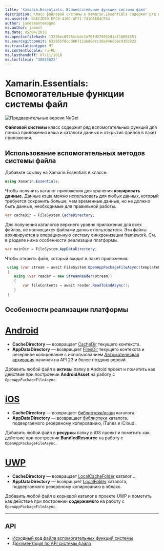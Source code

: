 ```yaml
---
title: 'Xamarin.Essentials: Вспомогательные функции системы файл'
description: Класс файловой системы в Xamarin.Essentials содержит ряд вспомогательных функций для поиска кэша приложения и каталоги данных и открытия файлов в пакет приложения.
ms.assetid: B3EC2DE0-EFC0-410C-AF71-7410AE84CF84
author: jamesmontemagno
ms.author: jamont
ms.date: 05/04/2018
ms.openlocfilehash: 13293ec05261cbdc1e70fd278002d1af18654851
ms.sourcegitcommit: 632955f8cdb80712abd8dcc30e046cb9c435b922
ms.translationtype: MT
ms.contentlocale: ru-RU
ms.lasthandoff: 07/11/2018
ms.locfileid: "38815622"
---
```

# <a name="xamarinessentials-file-system-helpers"></a>Xamarin.Essentials: Вспомогательные функции системы файл

![Предварительные версии NuGet](~/media/shared/pre-release.png)

**Файловой системы** класс содержит ряд вспомогательных функций для поиска приложения кэша и каталоги данных и открытия файлов в пакет приложения.

## <a name="using-file-system-helpers"></a>Использование вспомогательных методов системы файла

Добавьте ссылку на Xamarin.Essentials в классе:

```csharp
using Xamarin.Essentials;
```

Чтобы получить каталог приложения для хранения **кэшировать данные**. Данные кэша можно использовать для любых данных, который требуется сохранить больше, чем временные данные, но не должно быть данные, необходимые для правильной работы.

```csharp
var cacheDir = FileSystem.CacheDirectory;
```

Для получения каталогов верхнего уровня приложения для всех файлов, не являющихся файлами данных пользователя. Эти файлы архивируются в операционную систему синхронизации framework. См. в разделе ниже особенности реализации платформы.

```csharp
var mainDir = FileSystem.AppDataDirectory;
```

Чтобы открыть файл, который входит в пакет приложения:

```csharp
 using (var stream = await FileSystem.OpenAppPackageFileAsync(templateFileName))
 {
    using (var reader = new StreamReader(stream))
    {
        var fileContents = await reader.ReadToEndAsync();
    }
 }
```

## <a name="platform-implementation-specifics"></a>Особенности реализации платформы

# <a name="androidtabandroid"></a>[Android](#tab/android)

- **CacheDirectory** — возвращает [CacheDir](https://developer.android.com/reference/android/content/Context.html#getCacheDir) текущего контекста.
- **AppDataDirectory** — возвращает [FilesDir](https://developer.android.com/reference/android/content/Context.html#getFilesDir) текущего контекста и резервное копирование с использованием [Автоматическая архивация](https://developer.android.com/guide/topics/data/autobackup.html) начиная на API 23 и более поздних версий.

Добавить любой файл в **активы** папку в Android проект и пометить как действие при построении **AndroidAsset** на работу с `OpenAppPackageFileAsync`.

# <a name="iostabios"></a>[iOS](#tab/ios)

- **CacheDirectory** — возвращает [библиотеки/кэши](https://developer.apple.com/library/content/documentation/FileManagement/Conceptual/FileSystemProgrammingGuide/FileSystemOverview/FileSystemOverview.html) каталога.
- **AppDataDirectory** — возвращает [библиотеки](https://developer.apple.com/library/content/documentation/FileManagement/Conceptual/FileSystemProgrammingGuide/FileSystemOverview/FileSystemOverview.html) каталога, подвергаемого резервному копированию, iTunes и iCloud.

Добавить любой файл в **ресурсы** папку в iOS проект и пометить как действие при построении **BundledResource** на работу с `OpenAppPackageFileAsync`.

# <a name="uwptabuwp"></a>[UWP](#tab/uwp)

- **CacheDirectory** — возвращает [LocalCacheFolder](https://docs.microsoft.com/en-us/uwp/api/windows.storage.applicationdata.localcachefolder#Windows_Storage_ApplicationData_LocalCacheFolder) каталог...
- **AppDataDirectory** — возвращает [LocalFolder](https://docs.microsoft.com/en-us/uwp/api/windows.storage.applicationdata.localfolder#Windows_Storage_ApplicationData_LocalFolder) каталога, подвергаемого резервному копированию в облако.

Добавить любой файл в корневой каталог в проекте UWP и пометить как действие при построении **содержимого** на работу с `OpenAppPackageFileAsync`.

--------------

## <a name="api"></a>API

- [Исходный код файла вспомогательных функций системы](https://github.com/xamarin/Essentials/tree/master/Xamarin.Essentials/FileSystem)
- [Документация по API системы файла](xref:Xamarin.Essentials.FileSystem)
